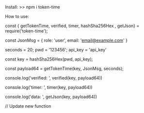 

Install: >> npm i token-time

How to use:

const { getTokenTime, verified, timer, hashSha256Hex , getJson} = require('token-time');


const JsonMsg = {
    role: 'user',
    email: 'email@example.com'
}

seconds = 20;
pwd     = '123456'; 
api_key = 'api_key'

const key = hashSha256Hex(pwd, api_key);

const payload64 = getTokenTime(key, JsonMsg, seconds);

console.log('verified: ', verified(key, payload64))

console.log('timer: ', timer(key, payload64))

console.log('data: ', getJson(key, payload64))

// Update new function

